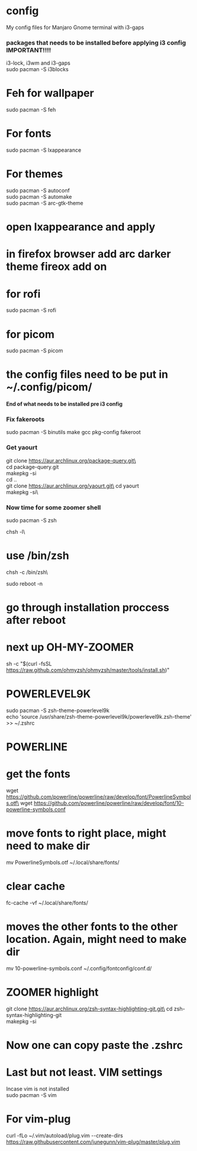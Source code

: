 # config
My config files for Manjaro Gnome terminal with i3-gaps


### packages that needs to be installed before applying i3 config IMPORTANT!!!!

i3-lock, i3wm and i3-gaps\
sudo pacman -S i3blocks

# Feh for wallpaper
sudo pacman -S feh

# For fonts
sudo pacman -S lxappearance

# For themes
sudo pacman -S autoconf\
sudo pacman -S automake\
sudo pacman -S arc-gtk-theme

# open lxappearance and apply

# in firefox browser add arc darker theme fireox add on

# for rofi
sudo pacman -S rofi

# for picom
sudo pacman -S picom
# the config files need to be put in ~/.config/picom/

#### End of what needs to be installed pre i3 config

### Fix fakeroots
sudo pacman -S binutils make gcc pkg-config fakeroot

### Get yaourt
git clone https://aur.archlinux.org/package-query.git\      
cd package-query.git\
makepkg -si\
cd ..\
git clone https://aur.archlinux.org/yaourt.git\
cd yaourt\
makepkg -si\

### Now time for some zoomer shell

sudo pacman -S zsh

chsh -l\
# use /bin/zsh

chsh -c /bin/zsh\

sudo reboot -n

# go through installation proccess after reboot
# next up OH-MY-ZOOMER
sh -c "$(curl -fsSL https://raw.github.com/ohmyzsh/ohmyzsh/master/tools/install.sh)"

# POWERLEVEL9K
sudo pacman -S zsh-theme-powerlevel9k\
echo 'source /usr/share/zsh-theme-powerlevel9k/powerlevel9k.zsh-theme' >> ~/.zshrc

# POWERLINE
# get the fonts
wget https://github.com/powerline/powerline/raw/develop/font/PowerlineSymbols.otf\
wget https://github.com/powerline/powerline/raw/develop/font/10-powerline-symbols.conf

# move fonts to right place, might need to make dir
mv PowerlineSymbols.otf ~/.local/share/fonts/

# clear cache
fc-cache -vf ~/.local/share/fonts/

# moves the other fonts to the other location. Again, might need to make dir
mv 10-powerline-symbols.conf ~/.config/fontconfig/conf.d/

# ZOOMER highlight
git clone https://aur.archlinux.org/zsh-syntax-highlighting-git.git\
cd zsh-syntax-highlighting-git\
makepkg -si   

# Now one can copy paste the .zshrc

# Last but not least. VIM settings
Incase vim is not installed\
sudo pacman -S vim

# For vim-plug
curl -fLo ~/.vim/autoload/plug.vim --create-dirs \
    https://raw.githubusercontent.com/junegunn/vim-plug/master/plug.vim



